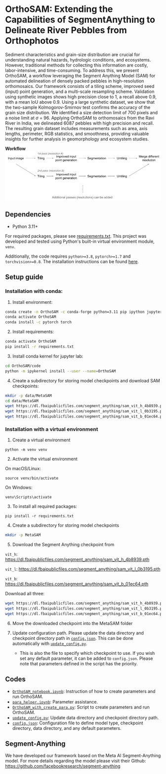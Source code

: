 # OrthoSAM: Extending the Capabilities of SegmentAnything to Delineate River Pebbles from Orthophotos


Sediment characteristics and grain-size distribution are crucial for understanding natural hazards, hydrologic conditions, and ecosystems. However, traditional methods for collecting this information are costly, labor-intensive, and time-consuming. To address this, we present OrthoSAM, a workflow leveraging the Segment Anything Model (SAM) for automated delineation of densely packed pebbles in high-resolution orthomosaics. Our framework consists of a tiling scheme, improved seed (input) point generation, and a multi-scale resampling scheme. Validation using synthetic images shows high precision close to 1, a recall above 0.9, with a mean IoU above 0.9. Using a large synthetic dataset, we show that the two-sample Kolmogorov-Smirnov test confirms the accuracy of the grain size distribution. We identified a size detection limit of 700 pixels and a noise limit at $\sigma$ = 96. Applying OrthoSAM to orthomosaics from the Ravi River in India, we delineated 6087 pebbles with high precision and recall. The resulting grain dataset includes measurements such as area, axis lengths, perimeter, RGB statistics, and smoothness, providing valuable insights for further analysis in geomorphology and ecosystem studies.

**Workflow**
![Pebble Flow Chart](fig/pebble_flow_chart.png)

## Dependencies
* Python 3.11+

For required packages, please see [requirements.txt](requirements.txt). This project was developed and tested using Python's built-in virtual environment module, `venv`.

Additionally, the code requires `python>=3.8`, `pytorch>=1.7` and `torchvision>=0.8`. The installation instructions can be found [here](https://pytorch.org/get-started/locally/).

## Setup guide
### Installation with conda:

1. Install environment:
```bash
conda create -n OrthoSAM -c conda-forge python=3.11 pip ipython jupyterlab numpy pandas numba scipy scikit-learn scikit-image matplotlib cupy pytorch torchvision
conda activate OrthoSAM
conda install -c pytorch torch 
```

2. Install requirements: 
```bash
conda activate OrthoSAM
pip install -r requirements.txt
```

3. Install conda kernel for jupyter lab:
```bash
cd OrthoSAM/code
python -m ipykernel install --user --name=OrthoSAM
```

4. Create a subdirectory for storing model checkpoints and download SAM checkpoints:
```bash
mkdir -p data/MetaSAM
cd data/MetaSAM
wget https://dl.fbaipublicfiles.com/segment_anything/sam_vit_h_4b8939.pth
wget https://dl.fbaipublicfiles.com/segment_anything/sam_vit_l_0b3195.pth
wget https://dl.fbaipublicfiles.com/segment_anything/sam_vit_b_01ec64.pth

```


### Installation with a virtual environment
1. Create a virtual environment
```
python -m venv venv
```


2. Activate the virtual environment

On macOS/Linux:
```
source venv/bin/activate
```
On Windows:
```
venv\Scripts\activate
```

3. To install all required packages: 
```
pip install -r requirements.txt
```

4. Create a subdirectory for storing model checkpoints
```bash
mkdir -p MetaSAM
```

5. Download the Segment Anything checkpoint from 


`vit_h`:
https://dl.fbaipublicfiles.com/segment_anything/sam_vit_h_4b8939.pth

`vit_l`:
https://dl.fbaipublicfiles.com/segment_anything/sam_vit_l_0b3195.pth

`vit_b`:
https://dl.fbaipublicfiles.com/segment_anything/sam_vit_b_01ec64.pth

Download all three:
```bash
wget https://dl.fbaipublicfiles.com/segment_anything/sam_vit_h_4b8939.pth
wget https://dl.fbaipublicfiles.com/segment_anything/sam_vit_l_0b3195.pth
wget https://dl.fbaipublicfiles.com/segment_anything/sam_vit_b_01ec64.pth
```

6. Move the downloaded checkpoint into the MetaSAM folder

7. Update configuration path. Please update the data directory and checkpoint directory path in [`config.json`](code/config.json). This can be done automatically with [`update_config.py`](code/update_config.py). 
    - This is also the file to specify which checkpoint to use. If you wish set any default parameter, it can be added to `config.json`. Please note that parameters defined in the script has the priority.
## Codes
- [`OrthoSAM_notebook.ipynb`](code/OrthoSAM_notebook.ipynb): Instruction of how to create parameters and run OrthoSAM.
- [`para_helper.ipynb`](code/para_helper.ipynb): Parameter assistance.
- [`OrthoSAM_with_create_para.py`](code/OrthoSAM_with_create_para.py): Script to create parameters and run OrthoSAM.
- [`update_config.py`](code/update_config.py): Update data directory and checkpoint directory path.
- [`config.json`](code/config.json): Configuration file to define model type, checkpoint directory, data directory, and any default parameters.
<!-- `OrthoSAM`: [OrthoSAM codes.](code/OrthoSAM.py)-->



## Segment-Anything

We have developed our framework based on the Meta AI Segment-Anything model. For more details regarding the model please visit their Github:
https://github.com/facebookresearch/segment-anything
